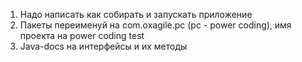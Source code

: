 1. Надо написать как собирать и запускать приложение
2. Пакеты переименуй на com.oxagile.pc (pc - power coding), имя проекта на power coding test
3. Java-docs на интерфейсы и их методы